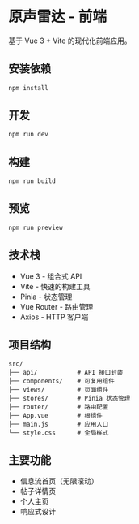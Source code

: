 # 原声雷达 - 前端

基于 Vue 3 + Vite 的现代化前端应用。

## 安装依赖

```bash
npm install
```

## 开发

```bash
npm run dev
```

## 构建

```bash
npm run build
```

## 预览

```bash
npm run preview
```

## 技术栈

- Vue 3 - 组合式 API
- Vite - 快速的构建工具
- Pinia - 状态管理
- Vue Router - 路由管理
- Axios - HTTP 客户端

## 项目结构

```
src/
├── api/           # API 接口封装
├── components/    # 可复用组件
├── views/         # 页面组件
├── stores/        # Pinia 状态管理
├── router/        # 路由配置
├── App.vue        # 根组件
├── main.js        # 应用入口
└── style.css      # 全局样式
```

## 主要功能

- 信息流首页（无限滚动）
- 帖子详情页
- 个人主页
- 响应式设计

